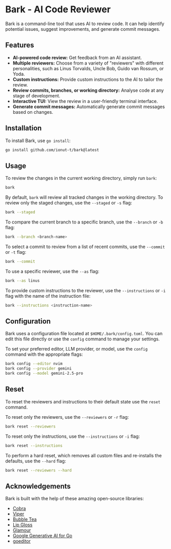 # Bark - AI Code Reviewer

Bark is a command-line tool that uses AI to review code. It can help identify potential issues, suggest improvements, and generate commit messages.

## Features

- **AI-powered code review:** Get feedback from an AI assistant.
- **Multiple reviewers:** Choose from a variety of "reviewers" with different personalities, such as Linus Torvalds, Uncle Bob, Guido van Rossum, or Yoda.
- **Custom instructions:** Provide custom instructions to the AI to tailor the review.
- **Review commits, branches, or working directory:** Analyse code at any stage of development.
- **Interactive TUI:** View the review in a user-friendly terminal interface.
- **Generate commit messages:** Automatically generate commit messages based on changes.

## Installation

To install Bark, use `go install`:

```bash
go install github.com/ionut-t/bark@latest
```

## Usage

To review the changes in the current working directory, simply run `bark`:

```bash
bark
```

By default, `bark` will review all tracked changes in the working directory. To review only the staged changes, use the `--staged` or `-s` flag:

```bash
bark --staged
```

To compare the current branch to a specific branch, use the `--branch` or `-b` flag:

```bash
bark --branch <branch-name>
```

To select a commit to review from a list of recent commits, use the `--commit` or `-t` flag:

```bash
bark --commit
```

To use a specific reviewer, use the `--as` flag:

```bash
bark --as linus
```

To provide custom instructions to the reviewer, use the `--instructions` or `-i` flag with the name of the instruction file:

```bash
bark --instructions <instruction-name>
```

## Configuration

Bark uses a configuration file located at `$HOME/.bark/config.toml`. You can edit this file directly or use the `config` command to manage your settings.

To set your preferred editor, LLM provider, or model, use the `config` command with the appropriate flags:

```bash
bark config --editor nvim
bark config --provider gemini
bark config --model gemini-2.5-pro
```

## Reset

To reset the reviewers and instructions to their default state use the `reset` command.

To reset only the reviewers, use the `--reviewers` or `-r` flag:

```bash
bark reset --reviewers
```

To reset only the instructions, use the `--instructions` or `-i` flag:

```bash
bark reset --instructions
```

To perform a hard reset, which removes all custom files and re-installs the defaults, use the `--hard` flag:

```bash
bark reset --reviewers --hard
```

## Acknowledgements

Bark is built with the help of these amazing open-source libraries:

- [Cobra](https://github.com/spf13/cobra)
- [Viper](https://github.com/spf13/viper)
- [Bubble Tea](https://github.com/charmbracelet/bubbletea)
- [Lip Gloss](https://github.com/charmbracelet/lipgloss)
- [Glamour](https://github.com/charmbracelet/glamour)
- [Google Generative AI for Go](https://github.com/google/generative-ai-go)
- [goeditor](https://github.com/ionut-t/goeditor)

